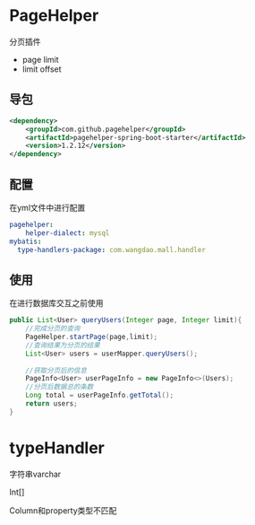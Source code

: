 # PageHelper

分页插件

* page limit
* limit offset

## 导包

```xml
<dependency>    
    <groupId>com.github.pagehelper</groupId>    			
    <artifactId>pagehelper-spring-boot-starter</artifactId>    
    <version>1.2.12</version>
</dependency>
```

## 配置

在yml文件中进行配置

```yml
pagehelper:  
	helper-dialect: mysql
mybatis:
  type-handlers-package: com.wangdao.mall.handler
```

## 使用

在进行数据库交互之前使用

```java
public List<User> queryUsers(Integer page, Integer limit){
    //完成分页的查询
    PageHelper.startPage(page,limit);
    //查询结果为分页的结果
    List<User> users = userMapper.queryUsers();
    
    //获取分页后的信息
    PageInfo<User> userPageInfo = new PageInfo<>(Users);
    //分页后数据总的条数
    Long total = userPageInfo.getTotal();
    return users;
}
```

# typeHandler

字符串varchar

Int[]

Column和property类型不匹配


